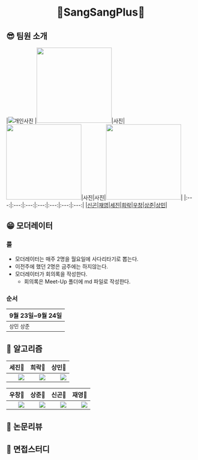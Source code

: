 <div align="center">
   <h1>🚀SangSangPlus🚀
</div>


   ## 😎 팀원 소개
   |![개인사진](https://user-images.githubusercontent.com/87477828/134484215-53286763-0836-4fb5-b64b-eed926890003.png)
|<img src="https://avatars.githubusercontent.com/u/46557183?v=4" height=200 width=200>|사진|<img src="https://user-images.githubusercontent.com/52475378/134475730-c83657ed-5a91-4d4b-bf2f-0bc27e505682.PNG" height=200 width=200>|사진|사진|<img src="https://user-images.githubusercontent.com/45033215/134476503-0e05f1cd-6e37-4a84-9701-ad9616888f3e.png" height=200 width=200>|
   |:---:|:---:|:---:|:---:|:---:|:---:|:---:|
   |[신곤](https://github.com/SinGonKim)|[재영](https://github.com/kimziont)|[세진](https://github.com/pseeej)|[희락](https://github.com/raki-1203)|[우창]()|[상준]()|[상민](https://github.com/sangmandu)|

   
   ## 😁 모더레이터
   
   ### 룰
   * 모더레이터는 매주 2명을 월요일에 사다리타기로 뽑는다.
   * 이전주에 했던 2명은 금주에는 하지않는다.
   * 모더레이터가 회의록을 작성한다.
      * 회의록은 Meet-Up 폴더에 md 파일로 작성한다.
   
   ### 순서
   |9월 23일~9월 24일|
   |---|
   |`상민` `상준`|
  
   
   ## 📌 알고리즘  
   |세진🥇|희락🥈|상민🥉|
   |---|---|---|
   |<img align='right' src="http://mazassumnida.wtf/api/v2/generate_badge?boj=pseeej">|<img align='right' src="http://mazassumnida.wtf/api/v2/generate_badge?boj=jfhdzzang">|<img align='right' src="http://mazassumnida.wtf/api/v2/generate_badge?boj=soryrung96">|

   |우창🏅|상준🏅|신곤🏅|재영🏅|
   |---|---|---|---|
   |<img align='right' src="http://mazassumnida.wtf/api/v2/generate_badge?boj=whatchang">|<img align='right' src="http://mazassumnida.wtf/api/v2/generate_badge?boj=inter10">|<img align='right' src="http://mazassumnida.wtf/api/v2/generate_badge?boj=singon96">|<img align='right' src="http://mazassumnida.wtf/api/v2/generate_badge?boj=milk0510">|
   
   
   ## 📌 논문리뷰

   
   ## 📌 면접스터디
   

